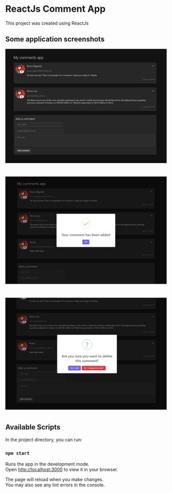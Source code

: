 # ReactJs Comment App

This project was created using ReactJs

## Some application screenshots

![](resources/screenshots/print1.png)

#

![](resources/screenshots/print2.png)

#

![](resources/screenshots/print3.png)

#

## Available Scripts

In the project directory, you can run:

### `npm start`

Runs the app in the development mode.\
Open [http://localhost:3000](http://localhost:3000) to view it in your browser.

The page will reload when you make changes.\
You may also see any lint errors in the console.